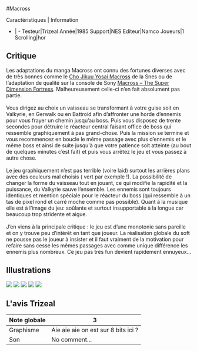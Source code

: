 #Macross

Caractéristiques | Information
- | -
Testeur|Trizeal
Année|1985
Support|NES
Editeur|Namco
Joueurs|1
Scrolling|hor

## Critique
Les adaptations du manga Macross ont connu des fortunes diverses avec de très bonnes comme le <a href="index.php?page=fiche&id=122"> Cho Jikuu Yosai Macross</a> de la Snes ou de l’adaptation de qualité sur la console de Sony <a href="index.php?page=fiche&id=771">Macross – The Super Dimension Fortress</a>. Malheureusement celle-ci n’en fait absolument pas partie.<br/><br/>Vous dirigez au choix un vaisseau se transformant à votre guise soit en Valkyrie, en Gerwalk ou en Battroid afin d’affronter une horde d’ennemis pour vous frayer un chemin jusqu’au boss. Puis vous disposez de trente secondes pour détruire le réacteur central faisant office de boss qui ressemble graphiquement à pas grand-chose. Puis la mission se termine et vous recommencez en boucle le même passage avec plus d’ennemis et le même boss et ainsi de suite jusqu'à que votre patience soit atteinte (au bout de quelques minutes c’est fait) et puis vous arrêtez le jeu et vous passez à autre chose.<br/><br/>Le jeu graphiquement n’est pas terrible (voire laid) surtout les arrières plans avec des couleurs mal choisis ( vert par exemple !). La possibilité de changer la forme du vaisseau tout en jouant, ce qui modifie la rapidité et la puissance, du Valkyrie sauve l’ensemble. Les ennemis sont toujours identiques et mention spéciale pour le réacteur du boss (qui ressemble à un tas de pixel rond et carré moche comme pas possible). Quant à la musique elle est à l’image du jeu: soûlante et surtout insupportable à la longue car beaucoup trop stridente et aigue.<br/><br/>J’en viens à la principale critique : le jeu est d’une monotonie sans pareille et on y trouve peu d’intérêt en tant que joueur. La réalisation globale du soft ne pousse pas le joueur à insister et il faut vraiment de la motivation pour refaire sans cesse les mêmes passages avec comme unique différence les ennemis plus nombreux. Ce jeu pas très fun devient rapidement ennuyeux…<br/>

## Illustrations
![](http://www.shmup.com/images/thumbs/img_fiche_1_1174.png)
![](http://www.shmup.com/images/thumbs/img_fiche_2_1174.png)
![](http://www.shmup.com/images/thumbs/img_fiche_3_1174.png)
![](http://www.shmup.com/images/thumbs/)
![](http://www.shmup.com/images/thumbs/)

## L'avis Trizeal
Note globale|3
-|-
Graphisme|Aie aie aie on est sur 8 bits ici ?
Son|No comment...
